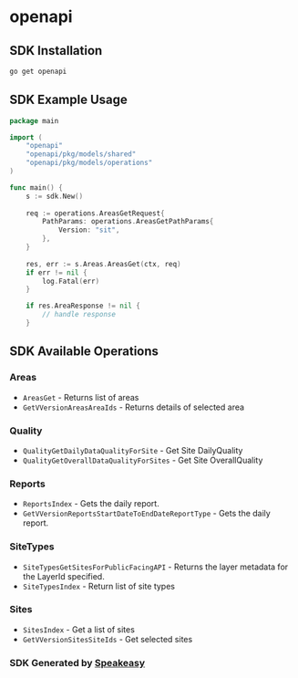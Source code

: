 # openapi

<!-- Start SDK Installation -->
## SDK Installation

```bash
go get openapi
```
<!-- End SDK Installation -->

## SDK Example Usage
<!-- Start SDK Example Usage -->
```go
package main

import (
    "openapi"
    "openapi/pkg/models/shared"
    "openapi/pkg/models/operations"
)

func main() {
    s := sdk.New()
    
    req := operations.AreasGetRequest{
        PathParams: operations.AreasGetPathParams{
            Version: "sit",
        },
    }
    
    res, err := s.Areas.AreasGet(ctx, req)
    if err != nil {
        log.Fatal(err)
    }

    if res.AreaResponse != nil {
        // handle response
    }
```
<!-- End SDK Example Usage -->

<!-- Start SDK Available Operations -->
## SDK Available Operations

### Areas

* `AreasGet` - Returns list of areas
* `GetVVersionAreasAreaIds` - Returns details of selected area

### Quality

* `QualityGetDailyDataQualityForSite` - Get Site DailyQuality
* `QualityGetOverallDataQualityForSites` - Get Site OverallQuality

### Reports

* `ReportsIndex` - Gets the daily report.
* `GetVVersionReportsStartDateToEndDateReportType` - Gets the daily report.

### SiteTypes

* `SiteTypesGetSitesForPublicFacingAPI` - Returns the layer metadata for the LayerId specified.
* `SiteTypesIndex` - Return list of site types

### Sites

* `SitesIndex` - Get a list of sites
* `GetVVersionSitesSiteIds` - Get selected sites

<!-- End SDK Available Operations -->

### SDK Generated by [Speakeasy](https://docs.speakeasyapi.dev/docs/using-speakeasy/client-sdks)
